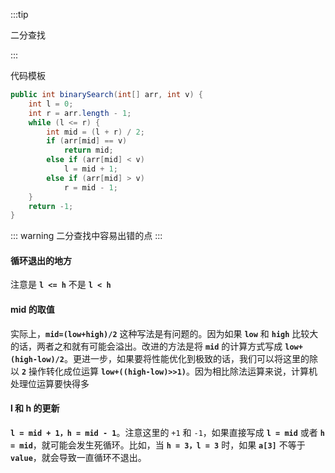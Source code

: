 :::tip

二分查找

:::

代码模板

```java
public int binarySearch(int[] arr, int v) {
    int l = 0;
    int r = arr.length - 1;
    while (l <= r) {
        int mid = (l + r) / 2;
        if (arr[mid] == v)
            return mid;
        else if (arr[mid] < v)
            l = mid + 1;
        else if (arr[mid] > v)
            r = mid - 1;
    }
    return -1;
}
```

::: warning
二分查找中容易出错的点
:::

#### 循环退出的地方

注意是 **`l <= h`** 不是 **`l < h`**

#### mid 的取值

实际上，**`mid=(low+high)/2`** 这种写法是有问题的。因为如果 **`low`** 和 **`high`** 比较大的话，两者之和就有可能会溢出。改进的方法是将 **`mid`** 的计算方式写成 **`low+(high-low)/2`**。更进一步，如果要将性能优化到极致的话，我们可以将这里的除以 **`2`** 操作转化成位运算 **`low+((high-low)>>1)`**。因为相比除法运算来说，计算机处理位运算要快得多

#### l 和 h 的更新

**`l = mid + 1，h = mid - 1`**。注意这里的 `+1` 和 `-1`，如果直接写成 **`l = mid`** 或者 **`h = mid`**，就可能会发生死循环。比如，当 **`h = 3，l = 3`** 时，如果 **`a[3]`** 不等于 **`value`**，就会导致一直循环不退出。